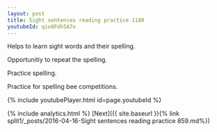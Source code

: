 ```yaml
---
layout: post
title: Sight sentences reading practice 1180
youtubeId: qio8Fdh5A7o
---
```

 
 
Helps to learn sight words and their spelling.

Opportunitiy to repeat the spelling. 

Practice spelling. 
 
Practice for spelling bee competitions. 
 
{% include youtubePlayer.html id=page.youtubeId %}
 
 
{% include analytics.html %} 
[Next]({{ site.baseurl }}{% link  split1/_posts/2016-04-16-Sight sentences reading practice 859.md%})
 
